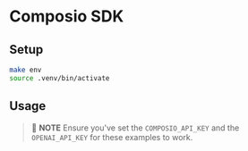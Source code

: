 # Composio SDK

## Setup

```bash
make env
source .venv/bin/activate
```

## Usage

> 📌  **NOTE**
> Ensure you've set the `COMPOSIO_API_KEY` and the `OPENAI_API_KEY` for these examples to work.
